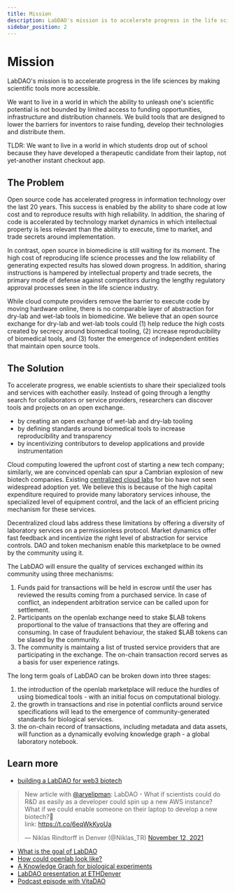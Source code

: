 ```yaml
---
title: Mission
description: LabDAO's mission is to accelerate progress in the life sciences by making scientific tools more accessible
sidebar_position: 2
---
```


# Mission
LabDAO's mission is to accelerate progress in the life sciences by making scientific tools more accessible.

We want to live in a world in which the ability to unleash one's scientific potential is not bounded by limited access to funding opportunities, infrastructure and distribution channels. We build tools that are designed to lower the barriers for inventors to raise funding, develop their technologies and distribute them. 

TLDR: We want to live in a world in which students drop out of school because they have developed a therapeutic candidate from their laptop, not yet-another instant checkout app. 

## The Problem
Open source code has accelerated progress in information technology over the last 20 years. This success is enabled by the ability to share code at low cost and to reproduce results with high reliability. In addition, the sharing of code is accelerated by technology market dynamics in which intellectual property is less relevant than the ability to execute, time to market, and trade secrets around implementation.

In contrast, open source in biomedicine is still waiting for its moment. The high cost of reproducing life science processes and the low reliability of generating expected results has slowed down progress. In addition, sharing instructions is hampered by intellectual property and trade secrets, the primary mode of defense against competitors during the lengthy regulatory approval processes seen in the life science industry.

While cloud compute providers remove the barrier to execute code by moving hardware online, there is no comparable layer of abstraction for dry-lab and wet-lab tools in biomedicine. We believe that an open source exchange for dry-lab and wet-lab tools could (1) help reduce the high costs created by secrecy around biomedical tooling, (2) increase reproducibility of biomedical tools, and (3) foster the emergence of independent entities that maintain open source tools. 

## The Solution
To accelerate progress, we enable scientists to share their specialized tools and services with eachother easily. Instead of going through a lengthy search for collaborators or service providers, researchers can discover tools and projects on an open exchange. 

* by creating an open exchange of wet-lab and dry-lab tooling
* by defining standards around biomedical tools to increase reproducibility and transparency
* by incentivizing contributors to develop applications and provide instrumentation

Cloud computing lowered the upfront cost of starting a new tech company; similarly, we are convinced openlab can spur a Cambrian explosion of new biotech companies. Existing [centralized cloud labs](https://www.emeraldcloudlab.com) for bio have not seen widespread adoption yet. We believe this is because of the high capital expenditure required to provide many laboratory services inhouse, the specialized level of equipment control, and the lack of an efficient pricing mechanism for these services. 

Decentralized cloud labs address these limitations by offering a diversity of laboratory services on a permissionless protocol. Market dynamics offer fast feedback and incentivize the right level of abstraction for service controls. DAO and token mechanism enable this marketplace to be owned by the community using it. 

The LabDAO will ensure the quality of services exchanged within its community using three mechanisms: 
1. Funds paid for transactions will be held in escrow until the user has reviewed the results coming from a purchased service. In case of conflict, an independent arbitration service can be called upon for settlement.
2. Participants on the openlab exchange need to stake $LAB tokens proportional to the value of transactions that they are offering and consuming. In case of fraudulent behaviour, the staked $LAB tokens can be slased by the community. 
3. The community is maintaing a list of trusted service providers that are participating in the exchange. The on-chain transaction record serves as a basis for user experience ratings.

The long term goals of LabDAO can be broken down into three stages: 
1. the introduction of the openlab marketplace will reduce the hurdles of using biomedical tools - with an initial focus on computational biology. 
2. the growth in transactions and rise in potential conflicts around service specifications will lead to the emergence of community-generated standards for biological services.
3. the on-chain record of transactions, including metadata and data assets, will function as a dynamically evolving knowledge graph - a global laboratory notebook.

## Learn more
* [building a LabDAO for web3 biotech](https://twitter.com/Niklas_TR/status/1459167754888613890?ref_src=twsrc%5Etfw%7Ctwcamp%5Etweetembed&ref_url=notion%3A%2F%2Fwww.notion.so%2Flabdao%2FREADME-61ad20959572440988d0c947c5630dab)

<blockquote><p lang="en" dir="ltr">New article with <a href="https://twitter.com/aryelipman?ref_src=twsrc%5Etfw">@aryelipman</a>: LabDAO - What if scientists could do R&amp;D as easily as a developer could spin up a new AWS instance? What if we could enable someone on their laptop to develop a new biotech?🧵<br />link: <a href="https://t.co/6eqWkKyoUa">https://t.co/6eqWkKyoUa</a></p>&mdash; Niklas Rindtorff in Denver (@Niklas_TR) <a href="https://twitter.com/Niklas_TR/status/1459167754888613890?ref_src=twsrc%5Etfw">November 12, 2021</a></blockquote> 

* [What is the goal of LabDAO](https://mirror.xyz/niklasrindtorff.eth/lQPDTMtKG4Z47jju5NNg9NLtQpmiHGMmS1pX8KkCMME)
* [How could openlab look like?](https://mirror.xyz/niklasrindtorff.eth/JvXLoD_boXYMo6JQGPlpSzZLWBCupHgy6NvVUab0apw)
* [A Knowledge Graph for biological experiments](https://niklasrindtorff.substack.com/p/building-a-knowledge-graph-for-biological)
* [LabDAO presentation at ETHDenver](https://www.youtube.com/embed/s3t4NxP-pFk?start=2136)
* [Podcast episode with VitaDAO](https://www.youtube.com/watch?v=qBrPbiIpxMQ&ab_channel=VitaDAO)
